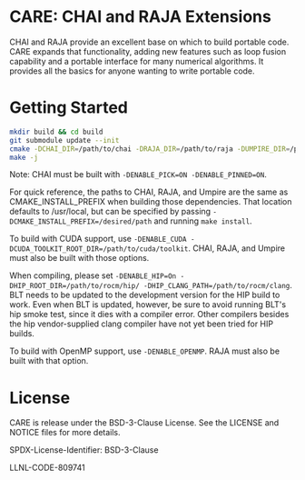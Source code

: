 CARE: CHAI and RAJA Extensions
===============================
CHAI and RAJA provide an excellent base on which to build portable code. CARE expands that functionality, adding new features such as loop fusion capability and a portable interface for many numerical algorithms. It provides all the basics for anyone wanting to write portable code.

Getting Started
===============
```bash
mkdir build && cd build
git submodule update --init
cmake -DCHAI_DIR=/path/to/chai -DRAJA_DIR=/path/to/raja -DUMPIRE_DIR=/path/to/umpire ../
make -j
```

Note: CHAI must be built with `-DENABLE_PICK=ON -DENABLE_PINNED=ON`.

For quick reference, the paths to CHAI, RAJA, and Umpire are the same as CMAKE\_INSTALL\_PREFIX when building those dependencies. That location defaults to /usr/local, but can be specified by passing `-DCMAKE_INSTALL_PREFIX=/desired/path` and running `make install`.

To build with CUDA support, use `-DENABLE_CUDA -DCUDA_TOOLKIT_ROOT_DIR=/path/to/cuda/toolkit`. CHAI, RAJA, and Umpire must also be built with those options.
 
When compiling, please set `-DENABLE_HIP=On -DHIP_ROOT_DIR=/path/to/rocm/hip/ -DHIP_CLANG_PATH=/path/to/rocm/clang`. 
BLT needs to be updated to the development version for the HIP build to work. Even when BLT is updated, however, be sure to avoid 
running BLT's hip smoke test, since it dies with a compiler error. 
Other compilers besides the hip vendor-supplied clang compiler have not yet been tried for HIP builds.
 
To build with OpenMP support, use `-DENABLE_OPENMP`. RAJA must also be built with that option.

License
=======
CARE is release under the BSD-3-Clause License. See the LICENSE and NOTICE files for more details.

SPDX-License-Identifier: BSD-3-Clause

LLNL-CODE-809741
